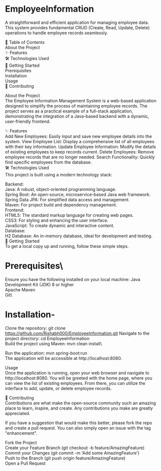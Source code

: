 # EmployeeInformation
A straightforward and efficient application for managing employee data. This system provides fundamental CRUD (Create, Read, Update, Delete) operations to handle employee records seamlessly.

📝 Table of Contents\
    About the Project\
✨ Features\
🛠️ Technologies Used\
🚀 Getting Started\
Prerequisites\
Installation\
Usage\
🤝 Contributing

About the Project\
The Employee Information Management System is a web-based application designed to simplify the process of maintaining employee records. The project serves as a practical example of a full-stack application, demonstrating the integration of a Java-based backend with a dynamic, user-friendly frontend.

✨ Features\
Add New Employees: Easily input and save new employee details into the system.
View Employee List: Display a comprehensive list of all employees with their key information.
Update Employee Information: Modify the details of existing employees to keep records current.
Delete Employees: Remove employee records that are no longer needed.
Search Functionality: Quickly find specific employees from the database.\
🛠️ Technologies Used\
This project is built using a modern technology stack:

Backend:\
Java: A robust, object-oriented programming language.\
Spring Boot: An open-source, microservice-based Java web framework.\
Spring Data JPA: For simplified data access and management.\
Maven: For project build and dependency management.\
Frontend:\
HTML5: The standard markup language for creating web pages.\
CSS3: For styling and enhancing the user interface.\
JavaScript: To create dynamic and interactive content.\
Database:\
H2 Database: An in-memory database, ideal for development and testing.\
🚀 Getting Started\
To get a local copy up and running, follow these simple steps.

# Prerequisites\
Ensure you have the following installed on your local machine:
Java Development Kit (JDK) 8 or higher\
Apache Maven\
Git\

# Installation-
Clone the repository:  git clone https://github.com/Rishabh000/EmployeeInformation.git
Navigate to the project directory: cd EmployeeInformation\
Build the project using Maven: mvn clean install\

Run the application:  mvn spring-boot:run\
The application will be accessible at http://localhost:8080.

Usage\
Once the application is running, open your web browser and navigate to http://localhost:8080. You will be greeted with the home page, where you can view the list of existing employees. From there, you can utilize the interface to add, update, or delete employee records.

🤝 Contributing\
Contributions are what make the open-source community such an amazing place to learn, inspire, and create. Any contributions you make are greatly appreciated.

If you have a suggestion that would make this better, please fork the repo and create a pull request. You can also simply open an issue with the tag "enhancement".

Fork the Project\
Create your Feature Branch (git checkout -b feature/AmazingFeature)\
Commit your Changes (git commit -m 'Add some AmazingFeature')\
Push to the Branch (git push origin feature/AmazingFeature)\
Open a Pull Request
